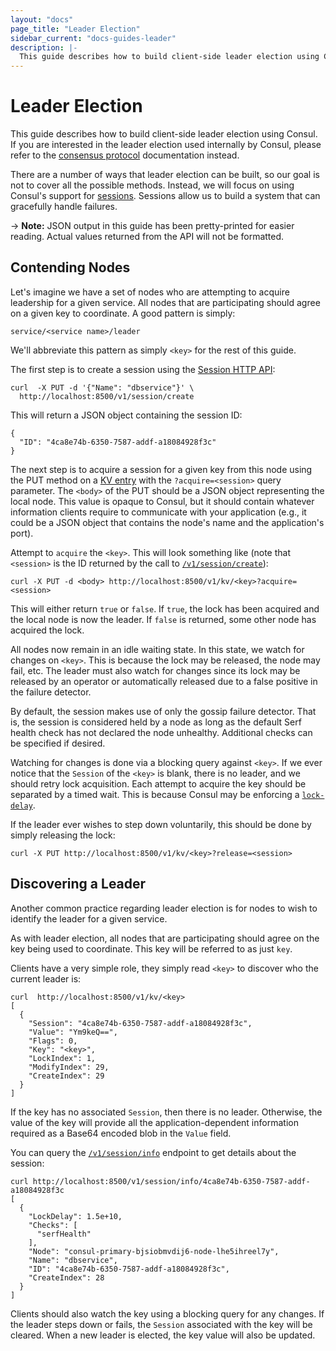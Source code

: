 ```yaml
---
layout: "docs"
page_title: "Leader Election"
sidebar_current: "docs-guides-leader"
description: |-
  This guide describes how to build client-side leader election using Consul. If you are interested in the leader election used internally to Consul, please refer to the consensus protocol documentation instead.
---
```


# Leader Election

This guide describes how to build client-side leader election using Consul. If you
are interested in the leader election used internally by Consul, please refer to the
[consensus protocol](/docs/internals/consensus.html) documentation instead.

There are a number of ways that leader election can be built, so our goal is not to
cover all the possible methods. Instead, we will focus on using Consul's support for
[sessions](/docs/internals/sessions.html). Sessions allow us to build a system that
can gracefully handle failures.

-> **Note:** JSON output in this guide has been pretty-printed for easier reading. Actual values returned from the API will not be formatted.

## Contending Nodes

Let's imagine we have a set of nodes who are attempting to acquire leadership
for a given service. All nodes that are participating should agree on a given
key to coordinate. A good pattern is simply:

```text
service/<service name>/leader
```

We'll abbreviate this pattern as simply `<key>` for the rest of this guide.

The first step is to create a session using the
[Session HTTP API](/docs/agent/http/session.html#session_create):

```text
curl  -X PUT -d '{"Name": "dbservice"}' \
  http://localhost:8500/v1/session/create
 ```

This will return a JSON object containing the session ID:

```text
{
  "ID": "4ca8e74b-6350-7587-addf-a18084928f3c"
}
```

The next step is to acquire a session for a given key from this node
using the PUT method on a [KV entry](/docs/agent/http/kv.html) with the
`?acquire=<session>` query parameter. The `<body>` of the PUT should be a
JSON object representing the local node. This value is opaque to
Consul, but it should contain whatever information clients require to
communicate with your application (e.g., it could be a JSON object
that contains the node's name and the application's port).

Attempt to `acquire` the `<key>`. This will look something like (note that
`<session>` is the ID returned by the call to
[`/v1/session/create`](/docs/agent/http/session.html#session_create)):

```text
curl -X PUT -d <body> http://localhost:8500/v1/kv/<key>?acquire=<session>
 ```

This will either return `true` or `false`. If `true`, the lock has been acquired and
the local node is now the leader. If `false` is returned, some other node has acquired
the lock.

All nodes now remain in an idle waiting state. In this state, we watch for changes
on `<key>`. This is because the lock may be released, the node may fail, etc.
The leader must also watch for changes since its lock may be released by an operator
or automatically released due to a false positive in the failure detector.

By default, the session makes use of only the gossip failure detector. That
is, the session is considered held by a node as long as the default Serf health check
has not declared the node unhealthy. Additional checks can be specified if desired.

Watching for changes is done via a blocking query against `<key>`. If we ever
notice that the `Session` of the `<key>` is blank, there is no leader, and we should
retry lock acquisition. Each attempt to acquire the key should be separated by a timed
wait. This is because Consul may be enforcing a [`lock-delay`](/docs/internals/sessions.html).

If the leader ever wishes to step down voluntarily, this should be done by simply
releasing the lock:

```text
curl -X PUT http://localhost:8500/v1/kv/<key>?release=<session>
```

## Discovering a Leader

Another common practice regarding leader election is for nodes to wish to identify the
leader for a given service.

As with leader election, all nodes that are participating should agree on the key
being used to coordinate. This key will be referred to as just `key`.

Clients have a very simple role, they simply read `<key>` to discover who the current
leader is:

```text
curl  http://localhost:8500/v1/kv/<key>
[
  {
    "Session": "4ca8e74b-6350-7587-addf-a18084928f3c",
    "Value": "Ym9keQ==",
    "Flags": 0,
    "Key": "<key>",
    "LockIndex": 1,
    "ModifyIndex": 29,
    "CreateIndex": 29
  }
]
```

If the key has no associated `Session`, then there is no leader.
Otherwise, the value of the key will provide all the
application-dependent information required as a Base64 encoded blob in
the `Value` field.

You can query the
[`/v1/session/info`](/docs/agent/http/session.html#session_info)
endpoint to get details about the session:

```text
curl http://localhost:8500/v1/session/info/4ca8e74b-6350-7587-addf-a18084928f3c
[
  {
    "LockDelay": 1.5e+10,
    "Checks": [
      "serfHealth"
    ],
    "Node": "consul-primary-bjsiobmvdij6-node-lhe5ihreel7y",
    "Name": "dbservice",
    "ID": "4ca8e74b-6350-7587-addf-a18084928f3c",
    "CreateIndex": 28
  }
]
```

Clients should also watch the key using a blocking query for any
changes. If the leader steps down or fails, the `Session` associated
with the key will be cleared. When a new leader is elected, the key
value will also be updated.
